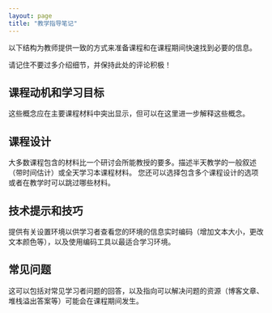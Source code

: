 ```yaml
---
layout: page
title: "教学指导笔记"
---
```


以下结构为教师提供一致的方式来准备课程和在课程期间快速找到必要的信息。

请记住不要过多介绍细节，并保持此处的评论积极！

## 课程动机和学习目标

这些概念应在主要课程材料中突出显示，但可以在这里进一步解释这些概念。

## 课程设计

大多数课程包含的材料比一个研讨会所能教授的要多。描述半天教学的一般叙述（带时间估计）或全天学习本课程材料。 您还可以选择包含多个课程设计的选项或者在教学时可以跳过哪些材料。

## 技术提示和技巧

提供有关设置环境以供学习者查看您的环境的信息实时编码（增加文本大小，更改文本颜色等），以及使用编码工具以最适合学习环境。

## 常见问题

这可以包括对常见学习者问题的回答，以及指向可以解决问题的资源（博客文章、堆栈溢出答案等）可能会在课程期间发生。

